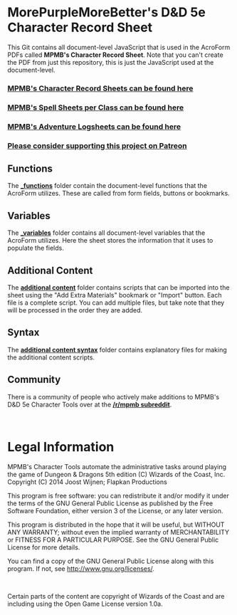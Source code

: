 # MorePurpleMoreBetter's D&D 5e Character Record Sheet

This Git contains all document-level JavaScript that is used in the AcroForm PDFs called **MPMB's Character Record Sheet**. Note that you can't create the PDF from just this repository, this is just the JavaScript used at the document-level.

### [MPMB's Character Record Sheets can be found here](https://flapkan.com/mpmb/charsheets)

### [MPMB's Spell Sheets per Class can be found here](https://flapkan.com/mpmb/spellsheets)

### [MPMB's Adventure Logsheets can be found here](https://flapkan.com/mpmb/dmsguild)

### [Please consider supporting this project on Patreon](https://patreon.com/morepurplemorebetter)

## Functions
The **[\_functions](https://github.com/morepurplemorebetter/MPMBs-Character-Record-Sheet/tree/master/_functions)** folder contain the document-level functions that the AcroForm utilizes.
These are called from form fields, buttons or bookmarks.

## Variables
The **[\_variables](https://github.com/morepurplemorebetter/MPMBs-Character-Record-Sheet/tree/master/_variables)** folder contains all document-level variables that the AcroForm utilizes.
Here the sheet stores the information that it uses to populate the fields.

## Additional Content
The **[additional content](https://github.com/morepurplemorebetter/MPMBs-Character-Record-Sheet/tree/master/additional%20content)** folder contains scripts that can be imported into the sheet using the "Add Extra Materials" bookmark or "Import" button.
Each file is a complete script. You can add multiple files, but take note that they will be processed in the order they are added.

## Syntax
The **[additional content syntax](https://github.com/morepurplemorebetter/MPMBs-Character-Record-Sheet/tree/master/additional%20content%20syntax)** folder contains explanatory files for making the additional content scripts.

## Community
There is a community of people who actively make additions to MPMB's D&D 5e Character Tools over at the **[/r/mpmb subreddit](https://www.reddit.com/r/mpmb/)**.

&nbsp;

# Legal Information
MPMB's Character Tools automate the administrative tasks around playing
 the game of Dungeon & Dragons 5th edition (C)  Wizards of the Coast, Inc.
Copyright (C) 2014  Joost Wijnen; Flapkan Productions

This program is free software: you can redistribute it and/or modify
it under the terms of the GNU General Public License as published by
the Free Software Foundation, either version 3 of the License, or
any later version.

This program is distributed in the hope that it will be useful,
but WITHOUT ANY WARRANTY; without even the implied warranty of
MERCHANTABILITY or FITNESS FOR A PARTICULAR PURPOSE.  See the
GNU General Public License for more details.

You can find a copy of the GNU General Public License
along with this program.  If not, see <http://www.gnu.org/licenses/>.

&nbsp;

Certain parts of the content are copyright of Wizards of the Coast 
and are including using the Open Game License version 1.0a.